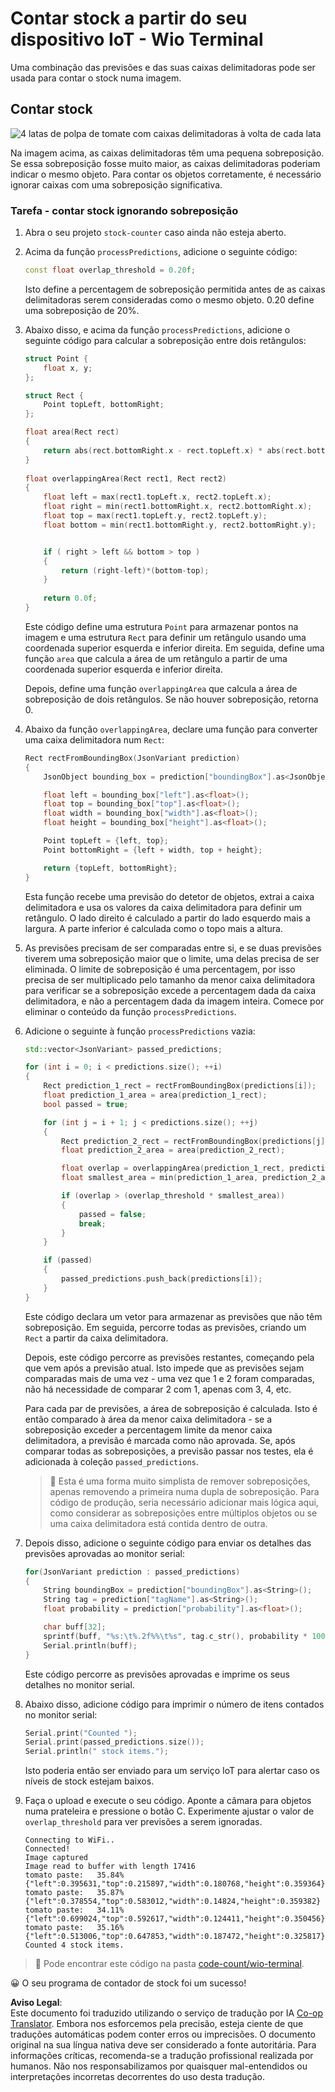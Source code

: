 <!--
CO_OP_TRANSLATOR_METADATA:
{
  "original_hash": "0b2ae20b0fc8e73c9598dea937cac038",
  "translation_date": "2025-08-25T20:46:25+00:00",
  "source_file": "5-retail/lessons/2-check-stock-device/wio-terminal-count-stock.md",
  "language_code": "pt"
}
-->
# Contar stock a partir do seu dispositivo IoT - Wio Terminal

Uma combinação das previsões e das suas caixas delimitadoras pode ser usada para contar o stock numa imagem.

## Contar stock

![4 latas de polpa de tomate com caixas delimitadoras à volta de cada lata](../../../../../translated_images/rpi-stock-with-bounding-boxes.b5540e2ecb7cd49f1271828d3be412671d950e87625c5597ea97c90f11e01097.pt.jpg)

Na imagem acima, as caixas delimitadoras têm uma pequena sobreposição. Se essa sobreposição fosse muito maior, as caixas delimitadoras poderiam indicar o mesmo objeto. Para contar os objetos corretamente, é necessário ignorar caixas com uma sobreposição significativa.

### Tarefa - contar stock ignorando sobreposição

1. Abra o seu projeto `stock-counter` caso ainda não esteja aberto.

1. Acima da função `processPredictions`, adicione o seguinte código:

    ```cpp
    const float overlap_threshold = 0.20f;
    ```

    Isto define a percentagem de sobreposição permitida antes de as caixas delimitadoras serem consideradas como o mesmo objeto. 0.20 define uma sobreposição de 20%.

1. Abaixo disso, e acima da função `processPredictions`, adicione o seguinte código para calcular a sobreposição entre dois retângulos:

    ```cpp
    struct Point {
        float x, y;
    };

    struct Rect {
        Point topLeft, bottomRight;
    };

    float area(Rect rect)
    {
        return abs(rect.bottomRight.x - rect.topLeft.x) * abs(rect.bottomRight.y - rect.topLeft.y);
    }
     
    float overlappingArea(Rect rect1, Rect rect2)
    {
        float left = max(rect1.topLeft.x, rect2.topLeft.x);
        float right = min(rect1.bottomRight.x, rect2.bottomRight.x);
        float top = max(rect1.topLeft.y, rect2.topLeft.y);
        float bottom = min(rect1.bottomRight.y, rect2.bottomRight.y);
    
    
        if ( right > left && bottom > top )
        {
            return (right-left)*(bottom-top);
        }
        
        return 0.0f;
    }
    ```

    Este código define uma estrutura `Point` para armazenar pontos na imagem e uma estrutura `Rect` para definir um retângulo usando uma coordenada superior esquerda e inferior direita. Em seguida, define uma função `area` que calcula a área de um retângulo a partir de uma coordenada superior esquerda e inferior direita.

    Depois, define uma função `overlappingArea` que calcula a área de sobreposição de dois retângulos. Se não houver sobreposição, retorna 0.

1. Abaixo da função `overlappingArea`, declare uma função para converter uma caixa delimitadora num `Rect`:

    ```cpp
    Rect rectFromBoundingBox(JsonVariant prediction)
    {
        JsonObject bounding_box = prediction["boundingBox"].as<JsonObject>();
    
        float left = bounding_box["left"].as<float>();
        float top = bounding_box["top"].as<float>();
        float width = bounding_box["width"].as<float>();
        float height = bounding_box["height"].as<float>();
    
        Point topLeft = {left, top};
        Point bottomRight = {left + width, top + height};
    
        return {topLeft, bottomRight};
    }
    ```

    Esta função recebe uma previsão do detetor de objetos, extrai a caixa delimitadora e usa os valores da caixa delimitadora para definir um retângulo. O lado direito é calculado a partir do lado esquerdo mais a largura. A parte inferior é calculada como o topo mais a altura.

1. As previsões precisam de ser comparadas entre si, e se duas previsões tiverem uma sobreposição maior que o limite, uma delas precisa de ser eliminada. O limite de sobreposição é uma percentagem, por isso precisa de ser multiplicado pelo tamanho da menor caixa delimitadora para verificar se a sobreposição excede a percentagem dada da caixa delimitadora, e não a percentagem dada da imagem inteira. Comece por eliminar o conteúdo da função `processPredictions`.

1. Adicione o seguinte à função `processPredictions` vazia:

    ```cpp
    std::vector<JsonVariant> passed_predictions;

    for (int i = 0; i < predictions.size(); ++i)
    {
        Rect prediction_1_rect = rectFromBoundingBox(predictions[i]);
        float prediction_1_area = area(prediction_1_rect);
        bool passed = true;

        for (int j = i + 1; j < predictions.size(); ++j)
        {
            Rect prediction_2_rect = rectFromBoundingBox(predictions[j]);
            float prediction_2_area = area(prediction_2_rect);

            float overlap = overlappingArea(prediction_1_rect, prediction_2_rect);
            float smallest_area = min(prediction_1_area, prediction_2_area);

            if (overlap > (overlap_threshold * smallest_area))
            {
                passed = false;
                break;
            }
        }

        if (passed)
        {
            passed_predictions.push_back(predictions[i]);
        }
    }
    ```

    Este código declara um vetor para armazenar as previsões que não têm sobreposição. Em seguida, percorre todas as previsões, criando um `Rect` a partir da caixa delimitadora.

    Depois, este código percorre as previsões restantes, começando pela que vem após a previsão atual. Isto impede que as previsões sejam comparadas mais de uma vez - uma vez que 1 e 2 foram comparadas, não há necessidade de comparar 2 com 1, apenas com 3, 4, etc.

    Para cada par de previsões, a área de sobreposição é calculada. Isto é então comparado à área da menor caixa delimitadora - se a sobreposição exceder a percentagem limite da menor caixa delimitadora, a previsão é marcada como não aprovada. Se, após comparar todas as sobreposições, a previsão passar nos testes, ela é adicionada à coleção `passed_predictions`.

    > 💁 Esta é uma forma muito simplista de remover sobreposições, apenas removendo a primeira numa dupla de sobreposição. Para código de produção, seria necessário adicionar mais lógica aqui, como considerar as sobreposições entre múltiplos objetos ou se uma caixa delimitadora está contida dentro de outra.

1. Depois disso, adicione o seguinte código para enviar os detalhes das previsões aprovadas ao monitor serial:

    ```cpp
    for(JsonVariant prediction : passed_predictions)
    {
        String boundingBox = prediction["boundingBox"].as<String>();
        String tag = prediction["tagName"].as<String>();
        float probability = prediction["probability"].as<float>();

        char buff[32];
        sprintf(buff, "%s:\t%.2f%%\t%s", tag.c_str(), probability * 100.0, boundingBox.c_str());
        Serial.println(buff);
    }
    ```

    Este código percorre as previsões aprovadas e imprime os seus detalhes no monitor serial.

1. Abaixo disso, adicione código para imprimir o número de itens contados no monitor serial:

    ```cpp
    Serial.print("Counted ");
    Serial.print(passed_predictions.size());
    Serial.println(" stock items.");
    ```

    Isto poderia então ser enviado para um serviço IoT para alertar caso os níveis de stock estejam baixos.

1. Faça o upload e execute o seu código. Aponte a câmara para objetos numa prateleira e pressione o botão C. Experimente ajustar o valor de `overlap_threshold` para ver previsões a serem ignoradas.

    ```output
    Connecting to WiFi..
    Connected!
    Image captured
    Image read to buffer with length 17416
    tomato paste:   35.84%  {"left":0.395631,"top":0.215897,"width":0.180768,"height":0.359364}
    tomato paste:   35.87%  {"left":0.378554,"top":0.583012,"width":0.14824,"height":0.359382}
    tomato paste:   34.11%  {"left":0.699024,"top":0.592617,"width":0.124411,"height":0.350456}
    tomato paste:   35.16%  {"left":0.513006,"top":0.647853,"width":0.187472,"height":0.325817}
    Counted 4 stock items.
    ```

> 💁 Pode encontrar este código na pasta [code-count/wio-terminal](../../../../../5-retail/lessons/2-check-stock-device/code-count/wio-terminal).

😀 O seu programa de contador de stock foi um sucesso!

**Aviso Legal**:  
Este documento foi traduzido utilizando o serviço de tradução por IA [Co-op Translator](https://github.com/Azure/co-op-translator). Embora nos esforcemos pela precisão, esteja ciente de que traduções automáticas podem conter erros ou imprecisões. O documento original na sua língua nativa deve ser considerado a fonte autoritária. Para informações críticas, recomenda-se a tradução profissional realizada por humanos. Não nos responsabilizamos por quaisquer mal-entendidos ou interpretações incorretas decorrentes do uso desta tradução.